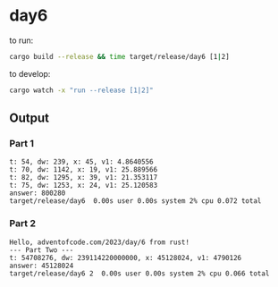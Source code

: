 # day6

to run:
```bash
cargo build --release && time target/release/day6 [1|2]
```

to develop:
```bash
cargo watch -x "run --release [1|2]"
```

## Output
### Part 1
```
t: 54, dw: 239, x: 45, v1: 4.8640556
t: 70, dw: 1142, x: 19, v1: 25.889566
t: 82, dw: 1295, x: 39, v1: 21.353117
t: 75, dw: 1253, x: 24, v1: 25.120583
answer: 800280
target/release/day6  0.00s user 0.00s system 2% cpu 0.072 total
```

### Part 2
```
Hello, adventofcode.com/2023/day/6 from rust!
--- Part Two ---
t: 54708276, dw: 239114220000000, x: 45128024, v1: 4790126
answer: 45128024
target/release/day6 2  0.00s user 0.00s system 2% cpu 0.066 total
```